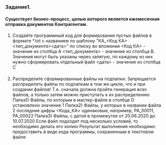 ### Задание1.

#### Существует бизнес-процесс, целью которого является ежемесячная отправка документов Контрагентам.

####
1) Создайте программный код для формирования пустых файлов в формате *.txt с названием по шаблону "КА_<Код КА>_<тип_документа>_<дата>" по списку во вложении
<Код КА> - значение из столбца А
<тип_документа> - значение из столбца B. Значения могут быть указаны через запятую, по каждому из них нужно сформировать отдельный файл
<дата> - значение из столбца C
####
2) Распределите сформированные файлы на подпапки:
Запрещается распределять файлы по подпапкам в том же цикле, что и при создании файлов! Т.е. сначала должна пройти генерация всех файлов, а только затем можно приступать к их распределению
Папка1) Файлы, по которым в мастер-файле в столбце D установлено значение 1
Папка2) Файлы, у которых в названии файла 2 последние цифры <Кода_КА> одинаковые, например, PA_00011, PA_00022
Папка3) Файлы, с датой в промежутке от 20.06.2020 до 10.07.2020
Если файл подходит под несколько условий, то необходимо делать его копию
Результат выполнения необходимо предоставить в виде кода программы, сохраненным в текстовом файле
